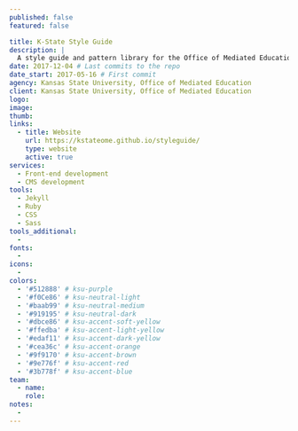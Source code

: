 ```yaml
---
published: false
featured: false

title: K-State Style Guide
description: |
  A style guide and pattern library for the Office of Mediated Education at Kansas State University.
date: 2017-12-04 # Last commits to the repo
date_start: 2017-05-16 # First commit
agency: Kansas State University, Office of Mediated Education
client: Kansas State University, Office of Mediated Education
logo:
image:
thumb:
links:
  - title: Website
    url: https://kstateome.github.io/styleguide/
    type: website
    active: true
services:
  - Front-end development
  - CMS development
tools:
  - Jekyll
  - Ruby
  - CSS
  - Sass
tools_additional:
  -
fonts:
  -
icons:
  -
colors:
  - '#512888' # ksu-purple
  - '#f0Ce86' # ksu-neutral-light
  - '#baab99' # ksu-neutral-medium
  - '#919195' # ksu-neutral-dark
  - '#dbce86' # ksu-accent-soft-yellow
  - '#ffedba' # ksu-accent-light-yellow
  - '#edaf11' # ksu-accent-dark-yellow
  - '#cea36c' # ksu-accent-orange
  - '#9f9170' # ksu-accent-brown
  - '#9e776f' # ksu-accent-red
  - '#3b778f' # ksu-accent-blue
team:
  - name:
    role:
notes:
  -
---
```

